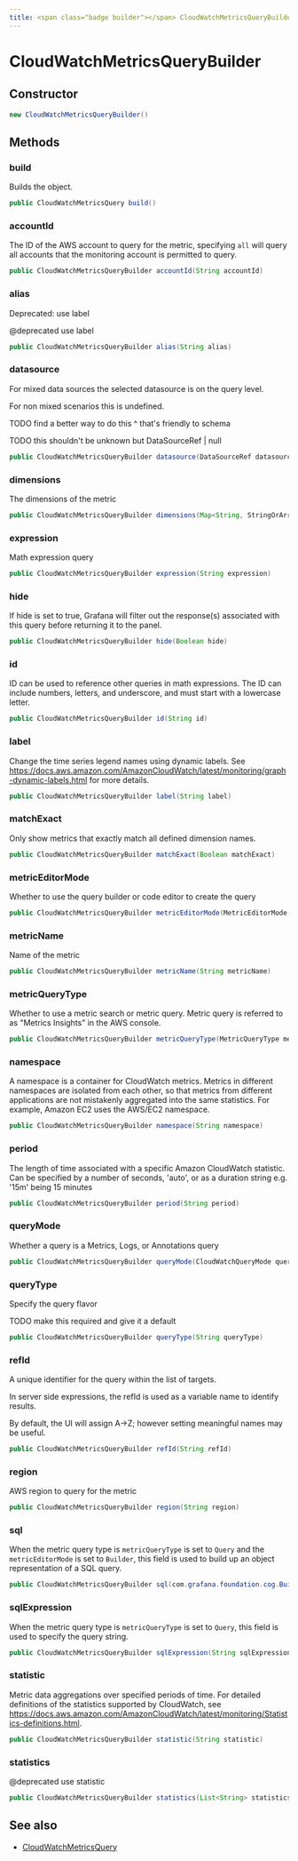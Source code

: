 ```yaml
---
title: <span class="badge builder"></span> CloudWatchMetricsQueryBuilder
---
```

# <span class="badge builder"></span> CloudWatchMetricsQueryBuilder

## Constructor

```java
new CloudWatchMetricsQueryBuilder()
```
## Methods

### <span class="badge object-method"></span> build

Builds the object.

```java
public CloudWatchMetricsQuery build()
```

### <span class="badge object-method"></span> accountId

The ID of the AWS account to query for the metric, specifying `all` will query all accounts that the monitoring account is permitted to query.

```java
public CloudWatchMetricsQueryBuilder accountId(String accountId)
```

### <span class="badge object-method"></span> alias

Deprecated: use label

@deprecated use label

```java
public CloudWatchMetricsQueryBuilder alias(String alias)
```

### <span class="badge object-method"></span> datasource

For mixed data sources the selected datasource is on the query level.

For non mixed scenarios this is undefined.

TODO find a better way to do this ^ that's friendly to schema

TODO this shouldn't be unknown but DataSourceRef | null

```java
public CloudWatchMetricsQueryBuilder datasource(DataSourceRef datasource)
```

### <span class="badge object-method"></span> dimensions

The dimensions of the metric

```java
public CloudWatchMetricsQueryBuilder dimensions(Map<String, StringOrArrayOfString> dimensions)
```

### <span class="badge object-method"></span> expression

Math expression query

```java
public CloudWatchMetricsQueryBuilder expression(String expression)
```

### <span class="badge object-method"></span> hide

If hide is set to true, Grafana will filter out the response(s) associated with this query before returning it to the panel.

```java
public CloudWatchMetricsQueryBuilder hide(Boolean hide)
```

### <span class="badge object-method"></span> id

ID can be used to reference other queries in math expressions. The ID can include numbers, letters, and underscore, and must start with a lowercase letter.

```java
public CloudWatchMetricsQueryBuilder id(String id)
```

### <span class="badge object-method"></span> label

Change the time series legend names using dynamic labels. See https://docs.aws.amazon.com/AmazonCloudWatch/latest/monitoring/graph-dynamic-labels.html for more details.

```java
public CloudWatchMetricsQueryBuilder label(String label)
```

### <span class="badge object-method"></span> matchExact

Only show metrics that exactly match all defined dimension names.

```java
public CloudWatchMetricsQueryBuilder matchExact(Boolean matchExact)
```

### <span class="badge object-method"></span> metricEditorMode

Whether to use the query builder or code editor to create the query

```java
public CloudWatchMetricsQueryBuilder metricEditorMode(MetricEditorMode metricEditorMode)
```

### <span class="badge object-method"></span> metricName

Name of the metric

```java
public CloudWatchMetricsQueryBuilder metricName(String metricName)
```

### <span class="badge object-method"></span> metricQueryType

Whether to use a metric search or metric query. Metric query is referred to as "Metrics Insights" in the AWS console.

```java
public CloudWatchMetricsQueryBuilder metricQueryType(MetricQueryType metricQueryType)
```

### <span class="badge object-method"></span> namespace

A namespace is a container for CloudWatch metrics. Metrics in different namespaces are isolated from each other, so that metrics from different applications are not mistakenly aggregated into the same statistics. For example, Amazon EC2 uses the AWS/EC2 namespace.

```java
public CloudWatchMetricsQueryBuilder namespace(String namespace)
```

### <span class="badge object-method"></span> period

The length of time associated with a specific Amazon CloudWatch statistic. Can be specified by a number of seconds, 'auto', or as a duration string e.g. '15m' being 15 minutes

```java
public CloudWatchMetricsQueryBuilder period(String period)
```

### <span class="badge object-method"></span> queryMode

Whether a query is a Metrics, Logs, or Annotations query

```java
public CloudWatchMetricsQueryBuilder queryMode(CloudWatchQueryMode queryMode)
```

### <span class="badge object-method"></span> queryType

Specify the query flavor

TODO make this required and give it a default

```java
public CloudWatchMetricsQueryBuilder queryType(String queryType)
```

### <span class="badge object-method"></span> refId

A unique identifier for the query within the list of targets.

In server side expressions, the refId is used as a variable name to identify results.

By default, the UI will assign A->Z; however setting meaningful names may be useful.

```java
public CloudWatchMetricsQueryBuilder refId(String refId)
```

### <span class="badge object-method"></span> region

AWS region to query for the metric

```java
public CloudWatchMetricsQueryBuilder region(String region)
```

### <span class="badge object-method"></span> sql

When the metric query type is `metricQueryType` is set to `Query` and the `metricEditorMode` is set to `Builder`, this field is used to build up an object representation of a SQL query.

```java
public CloudWatchMetricsQueryBuilder sql(com.grafana.foundation.cog.Builder<SQLExpression> sql)
```

### <span class="badge object-method"></span> sqlExpression

When the metric query type is `metricQueryType` is set to `Query`, this field is used to specify the query string.

```java
public CloudWatchMetricsQueryBuilder sqlExpression(String sqlExpression)
```

### <span class="badge object-method"></span> statistic

Metric data aggregations over specified periods of time. For detailed definitions of the statistics supported by CloudWatch, see https://docs.aws.amazon.com/AmazonCloudWatch/latest/monitoring/Statistics-definitions.html.

```java
public CloudWatchMetricsQueryBuilder statistic(String statistic)
```

### <span class="badge object-method"></span> statistics

@deprecated use statistic

```java
public CloudWatchMetricsQueryBuilder statistics(List<String> statistics)
```

## See also

 * <span class="badge object-type-class"></span> [CloudWatchMetricsQuery](./object-CloudWatchMetricsQuery.md)

